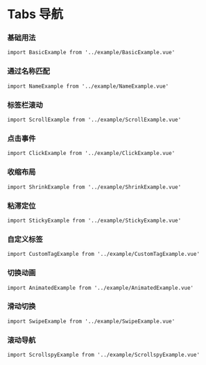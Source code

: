# Tabs 导航

### 基础用法

```demo
import BasicExample from '../example/BasicExample.vue'
```

### 通过名称匹配
```demo
import NameExample from '../example/NameExample.vue'
```

### 标签栏滚动
```demo
import ScrollExample from '../example/ScrollExample.vue'
```


### 点击事件
```demo
import ClickExample from '../example/ClickExample.vue'
```

### 收缩布局
```demo
import ShrinkExample from '../example/ShrinkExample.vue'
```

### 粘滞定位
```demo
import StickyExample from '../example/StickyExample.vue'
```

### 自定义标签
```demo
import CustomTagExample from '../example/CustomTagExample.vue'
```

### 切换动画
```demo
import AnimatedExample from '../example/AnimatedExample.vue'
```
### 滑动切换
```demo
import SwipeExample from '../example/SwipeExample.vue'
```

### 滚动导航
```demo
import ScrollspyExample from '../example/ScrollspyExample.vue'
```
